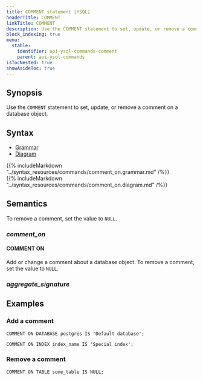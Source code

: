 ```yaml
---
title: COMMENT statement [YSQL]
headerTitle: COMMENT
linkTitle: COMMENT
description: Use the COMMENT statement to set, update, or remove a comment on a database object.
block_indexing: true
menu:
  stable:
    identifier: api-ysql-commands-comment
    parent: api-ysql-commands
isTocNested: true
showAsideToc: true
---
```


## Synopsis

Use the `COMMENT` statement to set, update, or remove a comment on a database object.

## Syntax

<ul class="nav nav-tabs nav-tabs-yb">
  <li >
    <a href="#grammar" class="nav-link active" id="grammar-tab" data-toggle="tab" role="tab" aria-controls="grammar" aria-selected="true">
      <i class="fas fa-file-alt" aria-hidden="true"></i>
      Grammar
    </a>
  </li>
  <li>
    <a href="#diagram" class="nav-link" id="diagram-tab" data-toggle="tab" role="tab" aria-controls="diagram" aria-selected="false">
      <i class="fas fa-project-diagram" aria-hidden="true"></i>
      Diagram
    </a>
  </li>
</ul>

<div class="tab-content">
  <div id="grammar" class="tab-pane fade show active" role="tabpanel" aria-labelledby="grammar-tab">
    {{% includeMarkdown "../syntax_resources/commands/comment_on.grammar.md" /%}}
  </div>
  <div id="diagram" class="tab-pane fade" role="tabpanel" aria-labelledby="diagram-tab">
    {{% includeMarkdown "../syntax_resources/commands/comment_on.diagram.md" /%}}
  </div>
</div>

## Semantics

To remove a comment, set the value to `NULL`.

### *comment_on*

#### COMMENT ON

Add or change a comment about a database object. To remove a comment, set the value to `NULL`.

### *aggregate_signature*

## Examples

### Add a comment

```postgresql
COMMENT ON DATABASE postgres IS 'Default database';
```

```postgresql
COMMENT ON INDEX index_name IS 'Special index';
```

### Remove a comment

```postgresql
COMMENT ON TABLE some_table IS NULL;
```